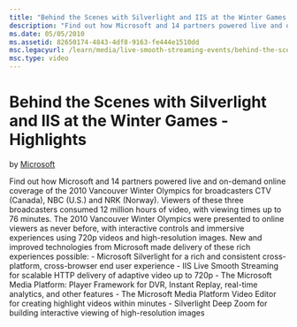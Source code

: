 ```yaml
---
title: "Behind the Scenes with Silverlight and IIS at the Winter Games - Highlights"
description: "Find out how Microsoft and 14 partners powered live and on-demand online coverage of the 2010 Vancouver Winter Olympics for broadcasters CTV (Canada), NBC (U..."
ms.date: 05/05/2010
ms.assetid: 82650174-4843-4df8-9163-fe444e1510dd
msc.legacyurl: /learn/media/live-smooth-streaming-events/behind-the-scenes-with-silverlight-and-iis-at-the-2010-winter-games-in-vancouver-highlights
msc.type: video
---
```

# Behind the Scenes with Silverlight and IIS at the Winter Games - Highlights

by [Microsoft](https://github.com/Microsoft)

Find out how Microsoft and 14 partners powered live and on-demand online coverage of the 2010 Vancouver Winter Olympics for broadcasters CTV (Canada), NBC (U.S.) and NRK (Norway). Viewers of these three broadcasters consumed 12 million hours of video, with viewing times up to 76 minutes. The 2010 Vancouver Winter Olympics were presented to online viewers as never before, with interactive controls and immersive experiences using 720p videos and high-resolution images. New and improved technologies from Microsoft made delivery of these rich experiences possible: - Microsoft Silverlight for a rich and consistent cross-platform, cross-browser end user experience - IIS Live Smooth Streaming for scalable HTTP delivery of adaptive video up to 720p - The Microsoft Media Platform: Player Framework for DVR, Instant Replay, real-time analytics, and other features - The Microsoft Media Platform Video Editor for creating highlight videos within minutes - Silverlight Deep Zoom for building interactive viewing of high-resolution images
